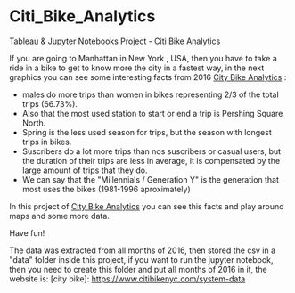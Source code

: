 # Citi_Bike_Analytics
Tableau &amp; Jupyter Notebooks Project - Citi Bike Analytics


If you are going to Manhattan in New York , USA, then you have to take a ride in a bike to get to know more the city in a fastest way, in the next graphics you can see some interesting facts from 2016 [City Bike Analytics](https://public.tableau.com/profile/luis.macias5015#!/vizhome/CitiBikeAnalytics_16144076246500/BikesManhattan?publish=yes "Tableau from Luis Macías") : 

* males do more trips than women in bikes representing 2/3 of the total trips (66.73%).
* Also that the most used station to start or end a trip is Pershing Square North.
* Spring is the less used season for trips, but the season with longest trips in bikes.
* Suscribers do a lot more trips than nos suscribers or casual users, but the duration of their trips are less in average, it is compensated by the large amount of trips that they do.
* We can say that the "Millennials / Generation Y" is the generation that most uses the bikes (1981-1996 aproximately)

In this project of [City Bike Analytics](https://public.tableau.com/profile/luis.macias5015#!/vizhome/CitiBikeAnalytics_16144076246500/BikesManhattan?publish=yes "Tableau from Luis Macías") you can see this facts and play around maps and some more data.

Have fun!


The data was extracted from all months of 2016, then stored the csv in a "data" folder inside this project, if you want to run the jupyter notebook, then you need to create this folder and put all months of 2016 in it, the website is: 
[city bike]: https://www.citibikenyc.com/system-data